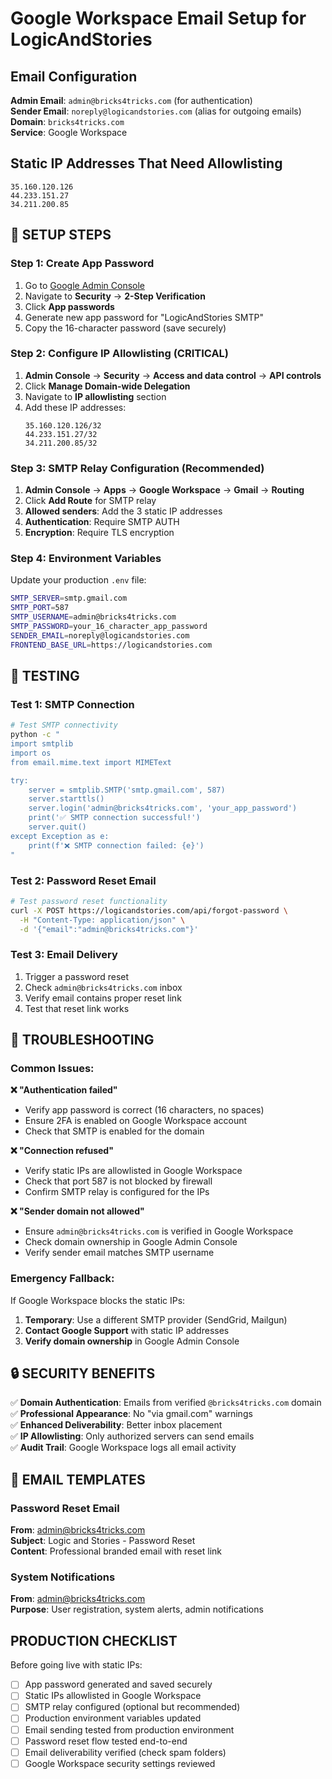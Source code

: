# Google Workspace Email Setup for LogicAndStories

## Email Configuration
**Admin Email**: `admin@bricks4tricks.com` (for authentication)  
**Sender Email**: `noreply@logicandstories.com` (alias for outgoing emails)
**Domain**: `bricks4tricks.com`  
**Service**: Google Workspace  

## Static IP Addresses That Need Allowlisting
```
35.160.120.126
44.233.151.27
34.211.200.85
```

## 🔧 SETUP STEPS

### Step 1: Create App Password
1. Go to [Google Admin Console](https://admin.google.com)
2. Navigate to **Security** → **2-Step Verification** 
3. Click **App passwords**
4. Generate new app password for "LogicAndStories SMTP"
5. Copy the 16-character password (save securely)

### Step 2: Configure IP Allowlisting (CRITICAL)
1. **Admin Console** → **Security** → **Access and data control** → **API controls**
2. Click **Manage Domain-wide Delegation**
3. Navigate to **IP allowlisting** section
4. Add these IP addresses:
   ```
   35.160.120.126/32
   44.233.151.27/32
   34.211.200.85/32
   ```

### Step 3: SMTP Relay Configuration (Recommended)
1. **Admin Console** → **Apps** → **Google Workspace** → **Gmail** → **Routing**
2. Click **Add Route** for SMTP relay
3. **Allowed senders**: Add the 3 static IP addresses
4. **Authentication**: Require SMTP AUTH
5. **Encryption**: Require TLS encryption

### Step 4: Environment Variables
Update your production `.env` file:
```bash
SMTP_SERVER=smtp.gmail.com
SMTP_PORT=587
SMTP_USERNAME=admin@bricks4tricks.com
SMTP_PASSWORD=your_16_character_app_password
SENDER_EMAIL=noreply@logicandstories.com
FRONTEND_BASE_URL=https://logicandstories.com
```

## 🧪 TESTING

### Test 1: SMTP Connection
```bash
# Test SMTP connectivity
python -c "
import smtplib
import os
from email.mime.text import MIMEText

try:
    server = smtplib.SMTP('smtp.gmail.com', 587)
    server.starttls()
    server.login('admin@bricks4tricks.com', 'your_app_password')
    print('✅ SMTP connection successful!')
    server.quit()
except Exception as e:
    print(f'❌ SMTP connection failed: {e}')
"
```

### Test 2: Password Reset Email
```bash
# Test password reset functionality
curl -X POST https://logicandstories.com/api/forgot-password \
  -H "Content-Type: application/json" \
  -d '{"email":"admin@bricks4tricks.com"}'
```

### Test 3: Email Delivery
1. Trigger a password reset
2. Check `admin@bricks4tricks.com` inbox
3. Verify email contains proper reset link
4. Test that reset link works

## 🚨 TROUBLESHOOTING

### Common Issues:

**❌ "Authentication failed"**
- Verify app password is correct (16 characters, no spaces)
- Ensure 2FA is enabled on Google Workspace account
- Check that SMTP is enabled for the domain

**❌ "Connection refused"**
- Verify static IPs are allowlisted in Google Workspace
- Check that port 587 is not blocked by firewall
- Confirm SMTP relay is configured for the IPs

**❌ "Sender domain not allowed"**
- Ensure `admin@bricks4tricks.com` is verified in Google Workspace
- Check domain ownership in Google Admin Console
- Verify sender email matches SMTP username

### Emergency Fallback:
If Google Workspace blocks the static IPs:
1. **Temporary**: Use a different SMTP provider (SendGrid, Mailgun)
2. **Contact Google Support** with static IP addresses
3. **Verify domain ownership** in Google Admin Console

## 🔒 SECURITY BENEFITS

✅ **Domain Authentication**: Emails from verified `@bricks4tricks.com` domain  
✅ **Professional Appearance**: No "via gmail.com" warnings  
✅ **Enhanced Deliverability**: Better inbox placement  
✅ **IP Allowlisting**: Only authorized servers can send emails  
✅ **Audit Trail**: Google Workspace logs all email activity  

## 📧 EMAIL TEMPLATES

### Password Reset Email
**From**: admin@bricks4tricks.com  
**Subject**: Logic and Stories - Password Reset  
**Content**: Professional branded email with reset link

### System Notifications
**From**: admin@bricks4tricks.com  
**Purpose**: User registration, system alerts, admin notifications

## PRODUCTION CHECKLIST

Before going live with static IPs:
- [ ] App password generated and saved securely
- [ ] Static IPs allowlisted in Google Workspace
- [ ] SMTP relay configured (optional but recommended)
- [ ] Production environment variables updated
- [ ] Email sending tested from production environment
- [ ] Password reset flow tested end-to-end
- [ ] Email deliverability verified (check spam folders)
- [ ] Google Workspace security settings reviewed
